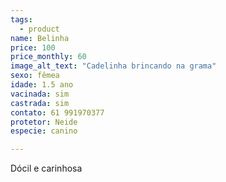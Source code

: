```yaml
---
tags:
  - product
name: Belinha
price: 100
price_monthly: 60
image_alt_text: "Cadelinha brincando na grama"
sexo: fêmea
idade: 1.5 ano
vacinada: sim
castrada: sim
contato: 61 991970377
protetor: Neide
especie: canino

---
```

Dócil e carinhosa
